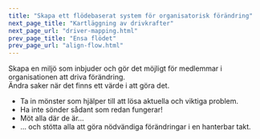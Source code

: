 ```yaml
---
title: "Skapa ett flödebaserat system för organisatorisk förändring"
next_page_title: "Kartläggning av drivkrafter"
next_page_url: "driver-mapping.html"
prev_page_title: "Ensa flödet"
prev_page_url: "align-flow.html"
---
```



<div class="card summary"><div class="card-body">Skapa en miljö som inbjuder och gör det möjligt för medlemmar i organisationen att driva förändring.
</div></div>
Ändra saker när det finns ett värde i att göra det.

-   Ta in mönster som hjälper till att lösa aktuella och viktiga problem.
-   Ha inte sönder sådant som redan fungerar!
-   Möt alla där de är...
-   … och stötta alla att göra nödvändiga förändringar i en hanterbar takt.
